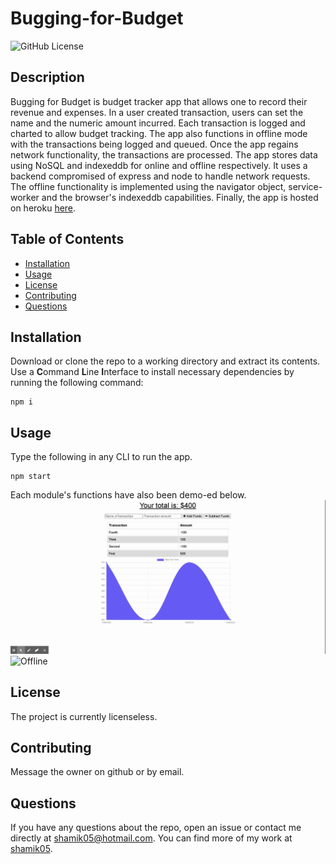 # Bugging-for-Budget
![GitHub License](https://img.shields.io/badge/License-None-blue)
## Description
Bugging for Budget is budget tracker app that allows one to record their revenue and expenses. In a user created transaction, users can set the name and the numeric amount incurred. Each transaction is logged and charted to allow budget tracking. The app also functions in offline mode with the transactions being logged and queued. Once the app regains network functionality, the transactions are processed. The app stores data using NoSQL and indexeddb for online and offline respectively. It uses a backend compromised of express and node to handle network requests. The offline functionality is implemented using the navigator object, service-worker and the browser's indexeddb capabilities. Finally, the app is hosted on heroku [here](https://buggingforbudget.herokuapp.com/).
## Table of Contents
* [Installation](#Installation)
* [Usage](#Usage)
* [License](#License)
* [Contributing](#Contributing)
* [Questions](#Questions)
## Installation
Download or clone the repo to a working directory and extract its contents. Use a **C**ommand **L**ine **I**nterface to install necessary dependencies by running the following command:
```
npm i
```
## Usage 
Type the following in any CLI to run the app. 
```
npm start
```
Each module's functions have also been demo-ed below.
![Budget](assets/main.gif)
![Offline](assets/offline.gif)
## License 
The project is currently licenseless.
## Contributing
Message the owner on github or by email.
## Questions 
If you have any questions about the repo, open an issue or contact me directly at shamik05@hotmail.com. You can find more of my work at [shamik05](https://github.com/shamik05/).